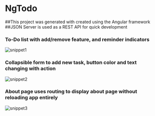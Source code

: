 # NgTodo

##This project was generated with created using the Angular framework
##JSON Server is used as a REST API for quick development

### To-Do list with add/remove feature, and reminder indicators
![snippet1](https://user-images.githubusercontent.com/37157778/155442935-0f52877c-d8d5-415e-928f-76e81602251b.png)

### Collapsible form to add new task, button color and text changing with action
![snippet2](https://user-images.githubusercontent.com/37157778/155442943-0ac33533-b0f7-4123-8477-d081671a5600.png)

### About page uses routing to display about page without reloading app entirely
![snippet3](https://user-images.githubusercontent.com/37157778/155442954-f888744a-5f9d-4628-8bb1-0acc75ca9649.png)
